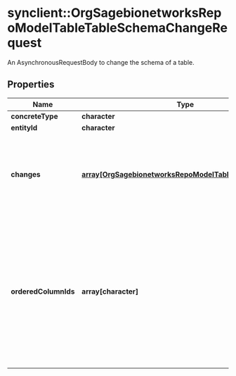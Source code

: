 # synclient::OrgSagebionetworksRepoModelTableTableSchemaChangeRequest

An AsynchronousRequestBody to change the schema of a table.

## Properties
Name | Type | Description | Notes
------------ | ------------- | ------------- | -------------
**concreteType** | **character** |  | [optional] 
**entityId** | **character** |  | [optional] 
**changes** | [**array[OrgSagebionetworksRepoModelTableColumnChange]**](org.sagebionetworks.repo.model.table.ColumnChange.md) | List of changes that describes column additions, deletions, and updates | [optional] 
**orderedColumnIds** | **array[character]** | Optional: Used to set the order of columns for this table. If this list is provided it must include the IDs of each column that will be in the schema after the changes of this request are applied. | [optional] 


